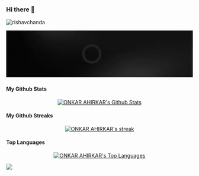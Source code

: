 ### Hi there 👋
<div align="center">
   <p align="left"> <img src="https://komarev.com/ghpvc/?username=onkar1204&label=Profile%20views&color=0e75b6&style=flat" alt="rishavchanda" /> </p>

![MasterHead(banner1.gif)](onkarahirkar.gif)

   </div> 
   
<!--
**onkar1204/onkar1204** is a ✨ _special_ ✨ repository because its `README.md` (this file) appears on your GitHub profile.

Here are some ideas to get you started:

- 🔭 I’m currently working on ...
- 🌱 I’m currently learning java Spring Boot
- 👯 I’m looking to collaborate on ...
- 🤔 I’m looking for help with ...
- 💬 Ask me about ...
- 📫 How to reach me: ...
- 😄 Pronouns: ...
- ⚡ Fun fact: ...
-->
#### My Github Stats
<p align="center">
<a href="https://github.com/onkar1204/github-readme-stats"><img alt="ONKAR AHIRKAR's Github Stats" src="https://github-readme-stats.vercel.app/api?username=onkar1204&show_icons=true&count_private=true&theme=transparent&border_color=DDDAD5&text_color=e6b400&icon_color=D24939&title_color=D24939&ring_color=D24939&include_all_commits=true&border_radius=20"/></a>
</p>


####    My Github Streaks

 <p align="center">
    <a href="https://github.com/onkar1204/github-readme-streak-stats">
     <img title="🔥 Get streak stats for your profile at git.io/streak-stats" alt="ONKAR AHIRKAR's streak" src="https://github-readme-streak-stats.herokuapp.com/?user=onkar1204&show_icons=true&count_private=true&theme=gruvbox&background=D24939&border=DDDAD5&stroke=DBDDD3&ring=FEFEFE&dates=F0F4F0&currStreakNum=DDBE28&border=DDDAD5&currStreakLabel=DDBE28&border_radius=20"/>
    </a>
</p>

#### Top Languages
<p align="center">
<a href="https://github.com/onkar1204/github-readme-stats"><img alt="ONKAR AHIRKAR's Top Languages" src="https://github-readme-stats.vercel.app/api/top-langs/?username=onkar1204&langs_count=8&count_private=true&layout=compact&theme=transparent&border_color=DDDAD5&title_color=D24939&text_color=e6b400&border_radius=20"/></a>
</p>

<img  src="https://github.com/onkar1204/onkar1204/blob/main/image/borderseperator.gif">
 





